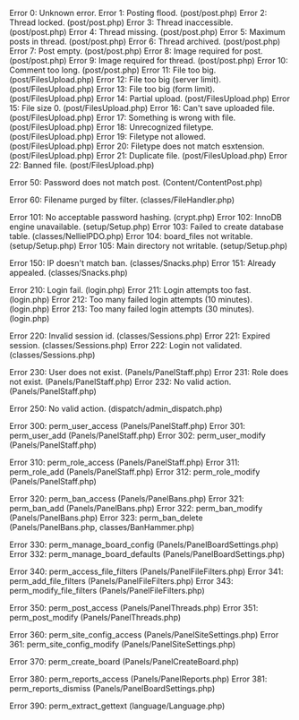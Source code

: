 Error 0: Unknown error.
Error 1: Posting flood. (post/post.php)
Error 2: Thread locked. (post/post.php)
Error 3: Thread inaccessible. (post/post.php)
Error 4: Thread missing. (post/post.php)
Error 5: Maximum posts in thread. (post/post.php)
Error 6: Thread archived. (post/post.php)
Error 7: Post empty. (post/post.php)
Error 8: Image required for post. (post/post.php)
Error 9: Image required for thread. (post/post.php)
Error 10: Comment too long. (post/post.php)
Error 11: File too big. (post/FilesUpload.php)
Error 12: File too big (server limit). (post/FilesUpload.php)
Error 13: File too big (form limit). (post/FilesUpload.php)
Error 14: Partial upload. (post/FilesUpload.php)
Error 15: File size 0. (post/FilesUpload.php)
Error 16: Can't save uploaded file. (post/FilesUpload.php)
Error 17: Something is wrong with file. (post/FilesUpload.php)
Error 18: Unrecognized filetype. (post/FilesUpload.php)
Error 19: Filetype not allowed. (post/FilesUpload.php)
Error 20: Filetype does not match esxtension. (post/FilesUpload.php)
Error 21: Duplicate file. (post/FilesUpload.php)
Error 22: Banned file. (post/FilesUpload.php)

Error 50: Password does not match post. (Content/ContentPost.php)

Error 60: Filename purged by filter. (classes/FileHandler.php)

Error 101: No acceptable password hashing. (crypt.php)
Error 102: InnoDB engine unavailable. (setup/Setup.php)
Error 103: Failed to create database table. (classes/NellielPDO.php)
Error 104: board_files not writable. (setup/Setup.php)
Error 105: Main directory not writable. (setup/Setup.php)

Error 150: IP doesn't match ban. (classes/Snacks.php)
Error 151: Already appealed. (classes/Snacks.php)

Error 210: Login fail. (login.php)
Error 211: Login attempts too fast. (login.php)
Error 212: Too many failed login attempts (10 minutes). (login.php)
Error 213: Too many failed login attempts (30 minutes). (login.php)

Error 220: Invalid session id. (classes/Sessions.php)
Error 221: Expired session. (classes/Sessions.php)
Error 222: Login not validated. (classes/Sessions.php)

Error 230: User does not exist. (Panels/PanelStaff.php)
Error 231: Role does not exist. (Panels/PanelStaff.php)
Error 232: No valid action. (Panels/PanelStaff.php)

Error 250: No valid action. (dispatch/admin_dispatch.php)

Error 300: perm_user_access (Panels/PanelStaff.php)
Error 301: perm_user_add (Panels/PanelStaff.php)
Error 302: perm_user_modify (Panels/PanelStaff.php)

Error 310: perm_role_access (Panels/PanelStaff.php)
Error 311: perm_role_add (Panels/PanelStaff.php)
Error 312: perm_role_modify (Panels/PanelStaff.php)

Error 320: perm_ban_access (Panels/PanelBans.php)
Error 321: perm_ban_add (Panels/PanelBans.php)
Error 322: perm_ban_modify (Panels/PanelBans.php)
Error 323: perm_ban_delete (Panels/PanelBans.php, classes/BanHammer.php)

Error 330: perm_manage_board_config (Panels/PanelBoardSettings.php)
Error 332: perm_manage_board_defaults (Panels/PanelBoardSettings.php)

Error 340: perm_access_file_filters (Panels/PanelFileFilters.php)
Error 341: perm_add_file_filters (Panels/PanelFileFilters.php)
Error 343: perm_modify_file_filters (Panels/PanelFileFilters.php)

Error 350: perm_post_access (Panels/PanelThreads.php)
Error 351: perm_post_modify (Panels/PanelThreads.php)

Error 360: perm_site_config_access (Panels/PanelSiteSettings.php)
Error 361: perm_site_config_modify (Panels/PanelSiteSettings.php)

Error 370: perm_create_board (Panels/PanelCreateBoard.php)

Error 380: perm_reports_access (Panels/PanelReports.php)
Error 381: perm_reports_dismiss (Panels/PanelBoardSettings.php)

Error 390: perm_extract_gettext (language/Language.php)

